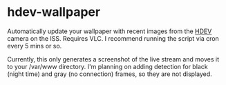 hdev-wallpaper
==============

Automatically update your wallpaper with recent images from the [HDEV](http://www.ustream.tv/channel/iss-hdev-payload) camera on the ISS. Requires VLC. I recommend running the script via cron every 5 mins or so. 

Currently, this only generates a screenshot of the live stream and moves it to your /var/www directory. I'm planning on adding detection for black (night time) and gray (no connection) frames, so they are not displayed. 
